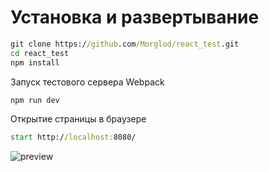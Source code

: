 # Установка и развертывание
```cmd
git clone https://github.com/Morglod/react_test.git
cd react_test
npm install
```
Запуск тестового сервера Webpack
```cmd
npm run dev
```
Открытие страницы в браузере
```cmd
start http://localhost:8080/
```

![preview](https://morglod.github.io/portfolio/img/react_test2.png)
